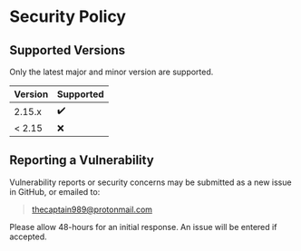 # Security Policy

## Supported Versions

Only the latest major and minor version are supported.

| Version | Supported          |
| ------- | ------------------ |
| 2.15.x  | :heavy_check_mark: |
| < 2.15  | :x:                |

## Reporting a Vulnerability

Vulnerability reports or security concerns may be submitted as a new issue in GitHub, or emailed to:

><thecaptain989@protonmail.com>

Please allow 48-hours for an initial response. An issue will be entered if accepted.
